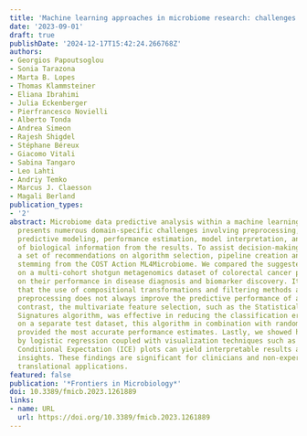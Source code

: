 ```yaml
---
title: 'Machine learning approaches in microbiome research: challenges and best practices'
date: '2023-09-01'
draft: true
publishDate: '2024-12-17T15:42:24.266768Z'
authors:
- Georgios Papoutsoglou
- Sonia Tarazona
- Marta B. Lopes
- Thomas Klammsteiner
- Eliana Ibrahimi
- Julia Eckenberger
- Pierfrancesco Novielli
- Alberto Tonda
- Andrea Simeon
- Rajesh Shigdel
- Stéphane Béreux
- Giacomo Vitali
- Sabina Tangaro
- Leo Lahti
- Andriy Temko
- Marcus J. Claesson
- Magali Berland
publication_types:
- '2'
abstract: Microbiome data predictive analysis within a machine learning (ML) workflow
  presents numerous domain-specific challenges involving preprocessing, feature selection,
  predictive modeling, performance estimation, model interpretation, and the extraction
  of biological information from the results. To assist decision-making, we offer
  a set of recommendations on algorithm selection, pipeline creation and evaluation,
  stemming from the COST Action ML4Microbiome. We compared the suggested approaches
  on a multi-cohort shotgun metagenomics dataset of colorectal cancer patients, focusing
  on their performance in disease diagnosis and biomarker discovery. It is demonstrated
  that the use of compositional transformations and filtering methods as part of data
  preprocessing does not always improve the predictive performance of a model. In
  contrast, the multivariate feature selection, such as the Statistically Equivalent
  Signatures algorithm, was effective in reducing the classification error. When validated
  on a separate test dataset, this algorithm in combination with random forest modeling,
  provided the most accurate performance estimates. Lastly, we showed how linear modeling
  by logistic regression coupled with visualization techniques such as Individual
  Conditional Expectation (ICE) plots can yield interpretable results and offer biological
  insights. These findings are significant for clinicians and non-experts alike in
  translational applications.
featured: false
publication: '*Frontiers in Microbiology*'
doi: 10.3389/fmicb.2023.1261889
links:
- name: URL
  url: https://doi.org/10.3389/fmicb.2023.1261889
---
```


